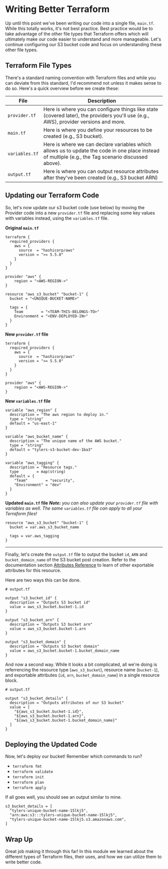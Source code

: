 # Writing Better Terraform
Up until this point we've been writing our code into a single file, `main.tf`. While this totally works, it's not best practice. Best practice would be to take advantage of the other file types that Terraform offers which will ultimately make our code easier to understand and more manageable. Let's continue configuring our S3 bucket code and focus on understanding these other file types.

## Terraform File Types
There's a standard naming convention with Terraform files and while you can deviate from this standard, I'd recommend not unless it makes sense to do so. Here's a quick overview before we create these:

| File | Description |
|----|----|
| `provider.tf` | Here is where you can configure things like state (covered later), the providers you'll use (e.g., AWS), provider versions and more.
| `main.tf` | Here is where you define your resources to be created (e.g., S3 bucket).
| `variables.tf` | Here is where we can declare variables which allows us to update the code in one place instead of multiple (e.g., the Tag scenario discussed above).
| `output.tf` | Here is where you can output resource attributes after they've been created (e.g., S3 bucket ARN)

## Updating our Terraform Code
So, let's now update our s3 bucket code (use below) by moving the Provider code into a new `provider.tf` file and replacing some key values with variables instead, using the `variables.tf` file.

**Original `main.tf`**
```
terraform {
  required_providers {
    aws = {
      source  = "hashicorp/aws"
      version = ">= 5.5.0"
    }
  }
}

provider "aws" {
    region = "<AWS-REGION->"
}

resource "aws_s3_bucket" "bucket-1" {
  bucket = "<UNIQUE-BUCKET-NAME>"

  tags = {
    Team        = "<TEAM-THIS-BELONGS-TO>"
    Environment = "<ENV-DEPLOYED-IN>"
  }
}
```

**New `provider.tf` file**
```
terraform {
  required_providers {
    aws = {
      source  = "hashicorp/aws"
      version = ">= 5.5.0"
    }
  }
}

provider "aws" {
    region = "<AWS-REGION->"
}
```

**New `variables.tf` file**
```
variable "aws_region" {
  description = "The aws region to deploy in."
  type = "string"
  default = "us-east-1"
}

variable "aws_bucket_name" {
  description = "The unique name of the AWS bucket."
  type = "string"
  default = "tylers-s3-bucket-dev-1ba3"
}

variable "aws_tagging" {
  description = "Resource tags."
  type        = map(string)
  default = {
    "Team"        = "security",
    "Environment" = "dev"
  }
}
```

**Updated `main.tf` file**
***Note:*** *you can also update your `provider.tf` file with variables as well. The same `variables.tf` file can apply to all your Terraform files!*

```
resource "aws_s3_bucket" "bucket-1" {
  bucket = var.aws_s3_bucket_name

  tags = var.aws_tagging
}
```
-----

Finally, let's create the `output.tf` file to output the bucket `id`, `ARN` and `bucket_domain_name` of the S3 bucket post creation. Refer to the documentation section [Attributes Reference](https://registry.terraform.io/providers/hashicorp/aws/latest/docs/resources/s3_bucket#attributes-reference) to learn of other exportable attributes for this resource. 

Here are two ways this can be done. 

```
# output.tf

output "s3_bucket_id" {
  description = "Outputs S3 bucket id"
  value = aws_s3_bucket.bucket-1.id
}

output "s3_bucket_arn" {
  description = "Outputs S3 bucket arn"
  value = aws_s3_bucket.bucket-1.arn
}

output "s3_bucket_domain" {
  description = "Outputs S3 bucket domain"
  value = aws_s3_bucket.bucket-1.bucket_domain_name
}

```

And now a second way. While it looks a bit complicated, all we're doing is referrencing the resource type (`aws_s3_bucket`), resource name (`bucket-1`), and exportable attributes (`id`, `arn`, `bucket_domain_name`) in a single resource block.

```
# output.tf

output "s3_bucket_details" {
  description = "Outputs attributes of our S3 bucket"
  value = [
    "${aws_s3_bucket.bucket-1.id}",
    "${aws_s3_bucket.bucket-1.arn}",
    "${aws_s3_bucket.bucket-1.bucket_domain_name}"
  ]
}
```

## Deploying the Updated Code

Now, let's deploy our bucket! Remember which commands to run?
- `terraform fmt`
- `terraform validate`
- `terraform init`
- `terraform plan`
- `terraform apply`

If all goes well, you should see an output similar to mine. 

```
s3_bucket_details = [
  "tylers-unique-bucket-name-15lkj5",
  "arn:aws:s3:::tylers-unique-bucket-name-15lkj5",
  "tylers-unique-bucket-name-15lkj5.s3.amazonaws.com",
]
```

## Wrap Up
Great job making it through this far! In this module we learned about the different types of Terraform files, their uses, and how we can utilize them to write better code.